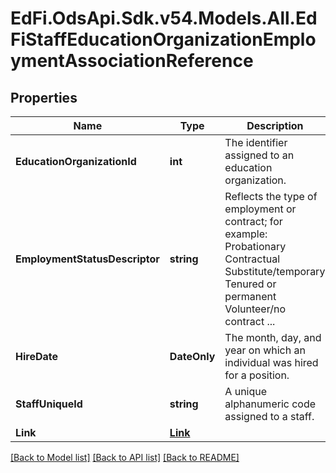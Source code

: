 # EdFi.OdsApi.Sdk.v54.Models.All.EdFiStaffEducationOrganizationEmploymentAssociationReference

## Properties

Name | Type | Description | Notes
------------ | ------------- | ------------- | -------------
**EducationOrganizationId** | **int** | The identifier assigned to an education organization. | 
**EmploymentStatusDescriptor** | **string** | Reflects the type of employment or contract; for example:        Probationary        Contractual        Substitute/temporary        Tenured or permanent        Volunteer/no contract        ... | 
**HireDate** | **DateOnly** | The month, day, and year on which an individual was hired for a position. | 
**StaffUniqueId** | **string** | A unique alphanumeric code assigned to a staff. | 
**Link** | [**Link**](Link.md) |  | [optional] 

[[Back to Model list]](../README.md#documentation-for-models) [[Back to API list]](../README.md#documentation-for-api-endpoints) [[Back to README]](../README.md)

